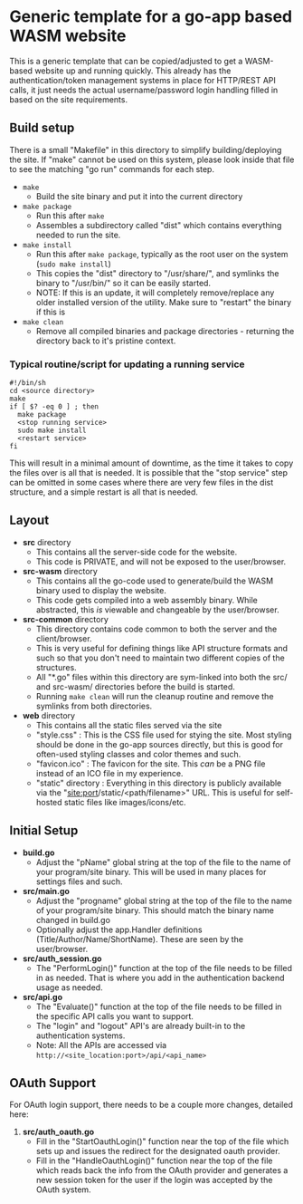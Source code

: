 # Generic template for a go-app based WASM website
This is a generic template that can be copied/adjusted to get a WASM-based website up and running quickly. This already has the authentication/token management systems in place for HTTP/REST API calls, it just needs the actual username/password login handling filled in based on the site requirements.

## Build setup
There is a small "Makefile" in this directory to simplify building/deploying the site. If "make" cannot be used on this system,  please look inside that file to see the matching "go run" commands for each step.

* `make`
   * Build the site binary and put it into the current directory
* `make package`
   * Run this after `make`
   * Assembles a subdirectory called "dist" which contains everything needed to run the site.
* `make install`
   * Run this after `make package`, typically as the root user on the system (`sudo make install`)
   * This copies the "dist" directory to "/usr/share/<name>", and symlinks the binary to "/usr/bin/<name>" so it can be easily started.
   * NOTE: If this is an update, it will completely remove/replace any older installed version of the utility. Make sure to "restart" the binary if this is 
* `make clean`
   * Remove all compiled binaries and package directories - returning the directory back to it's pristine context.

### Typical routine/script for updating a running service
```
#!/bin/sh
cd <source directory>
make
if [ $? -eq 0 ] ; then
  make package
  <stop running service>
  sudo make install
  <restart service>
fi
```

This will result in a minimal amount of downtime, as the time it takes to copy the files over is all that is needed.
It is possible that the "stop service" step can be omitted in some cases where there are very few files in the dist structure, and a simple restart is all that is needed.

## Layout
* **src** directory
   * This contains all the server-side code for the website. 
   * This code is PRIVATE, and will not be exposed to the user/browser.
* **src-wasm** directory
   * This contains all the go-code used to generate/build the WASM binary used to display the website.
   * This code gets compiled into a web assembly binary. While abstracted, this *is* viewable and changeable by the user/browser.
* **src-common** directory
   * This directory contains code common to both the server and the client/browser.
   * This is very useful for defining things like API structure formats and such so that you don't need to maintain two different copies of the structures.
   * All "*.go" files within this directory are sym-linked into both the src/ and src-wasm/ directories before the build is started.
   * Running `make clean` will run the cleanup routine and remove the symlinks from both directories.
* **web** directory
   * This contains all the static files served via the site
   * "style.css" : This is the CSS file used for stying the site. Most styling should be done in the go-app sources directly, but this is good for often-used styling classes and color themes and such.
   * "favicon.ico" : The favicon for the site. This *can* be a PNG file instead of an ICO file in my experience.
   * "static" directory : Everything in this directory is publicly available via the "<site:port>/static/<path/filename>" URL. This is useful for self-hosted static files like images/icons/etc.


## Initial Setup
* **build.go**
   * Adjust the "pName" global string at the top of the file to the name of your program/site binary. This will be used in many places for settings files and such.
* **src/main.go**
   * Adjust the "progname" global string at the top of the file to the name of your program/site binary. This should match the binary name changed in build.go 
   * Optionally adjust the app.Handler definitions (Title/Author/Name/ShortName). These are seen by the user/browser.
* **src/auth_session.go**
   * The "PerformLogin()" function at the top of the file needs to be filled in as needed. That is where you add in the authentication backend usage as needed.
* **src/api.go**
   * The "Evaluate()" function at the top of the file needs to be filled in the specific API calls you want to support.
   * The "login" and "logout" API's are already built-in to the authentication systems.
   * Note: All the APIs are accessed via `http://<site_location:port>/api/<api_name>`


## OAuth Support
For OAuth login support, there needs to be a couple more changes, detailed here:

1. **src/auth_oauth.go**
   * Fill in the "StartOauthLogin()" function near the top of the file which sets up and issues the redirect for the designated oauth provider.
   * Fill in the "HandleOauthLogin()" function near the top of the file which reads back the info from the OAuth provider and generates a new session token for the user if the login was accepted by the OAuth system.
